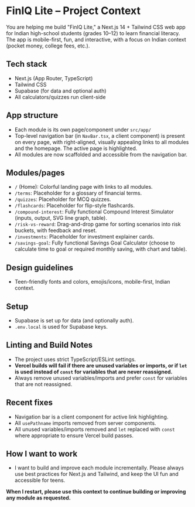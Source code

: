 # FinIQ Lite – Project Context

You are helping me build "FinIQ Lite," a Next.js 14 + Tailwind CSS web app for Indian high-school students (grades 10–12) to learn financial literacy. The app is mobile-first, fun, and interactive, with a focus on Indian context (pocket money, college fees, etc.).

## Tech stack
- Next.js (App Router, TypeScript)
- Tailwind CSS
- Supabase (for data and optional auth)
- All calculators/quizzes run client-side

## App structure
- Each module is its own page/component under `src/app/`
- Top-level navigation bar (in `NavBar.tsx`, a client component) is present on every page, with right-aligned, visually appealing links to all modules and the homepage. The active page is highlighted.
- All modules are now scaffolded and accessible from the navigation bar.

## Modules/pages
- `/` (Home): Colorful landing page with links to all modules.
- `/terms`: Placeholder for a glossary of financial terms.
- `/quizzes`: Placeholder for MCQ quizzes.
- `/flashcards`: Placeholder for flip-style flashcards.
- `/compound-interest`: Fully functional Compound Interest Simulator (inputs, output, SVG line graph, table).
- `/risk-vs-reward`: Drag-and-drop game for sorting scenarios into risk buckets, with feedback and reset.
- `/investments`: Placeholder for investment explainer cards.
- `/savings-goal`: Fully functional Savings Goal Calculator (choose to calculate time to goal or required monthly saving, with chart and table).

## Design guidelines
- Teen-friendly fonts and colors, emojis/icons, mobile-first, Indian context.

## Setup
- Supabase is set up for data (and optionally auth).
- `.env.local` is used for Supabase keys.

## Linting and Build Notes
- The project uses strict TypeScript/ESLint settings.
- **Vercel builds will fail if there are unused variables or imports, or if `let` is used instead of `const` for variables that are never reassigned.**
- Always remove unused variables/imports and prefer `const` for variables that are not reassigned.

## Recent fixes
- Navigation bar is a client component for active link highlighting.
- All `usePathname` imports removed from server components.
- All unused variables/imports removed and `let` replaced with `const` where appropriate to ensure Vercel build passes.

## How I want to work
- I want to build and improve each module incrementally. Please always use best practices for Next.js and Tailwind, and keep the UI fun and accessible for teens.

**When I restart, please use this context to continue building or improving any module as requested.** 